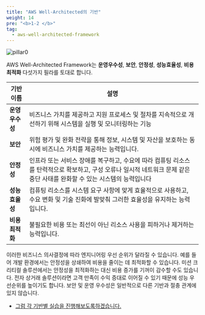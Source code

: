 ```yaml
---
title: "AWS Well-Architected의 기반"
weight: 14
pre: "<b>1-2 </b>"
tag:
  - aws-well-architected-framework
---
```


 ![pillar0](/images/war/pillar_five_pic.png)


AWS Well-Architected Framework는 **운영우수성**, **보안**, **안정성**, **성능효율성**, **비용최적화** 다섯가지 필라를 토대로 합니다. 


|기반이름|설명|
|---|---|
| **운영우수성** | 비즈니스 가치를 제공하고 지원 프로세스 및 절차를 지속적으로 개선하기 위해 시스템을 실행 및 모니터링하는 기능|
| **보안** |위험 평가 및 완화 전략을 통해 정보, 시스템 및 자산을 보호하는 동시에 비즈니스 가치를 제공하는 능력입니다. |
| **안정성** | 인프라 또는 서비스 장애를 복구하고, 수요에 따라 컴퓨팅 리소스를 탄력적으로 확보하고, 구성 오류나 일시적 네트워크 문제 같은 중단 사태를 완화할 수 있는 시스템의 능력입니다 |
| **성능효율성** |컴퓨팅 리소스를 시스템 요구 사항에 맞게 효율적으로 사용하고, 수요 변화 및 기술 진화에 발맞춰 그러한 효율성을 유지하는 능력입니다.|
| **비용최적화** |불필요한 비용 또는 최선이 아닌 리소스 사용을 피하거나 제거하는 능력입니다. |


이러한 비즈니스 의사결정에 따라 엔지니어링 우선 순위가 달라질 수 있습니다. 예를 들어 개발 환경에서는 안정성을 상쇄하여 비용을 줄이는 데 최적화할 수 있습니다. 미션 크리티컬 솔루션에서는 안정성을 최적화하는 대신 비용 증가를 기꺼이 감수할 수도 있습니다. 전자 상거래 솔루션이라면 고객 만족이 수익 증대로 이어질 수 있기 때문에 성능 우선순위를 높이기도 합니다. 보안 및 운영 우수성은 일반적으로 다른 기반과 절충 관계에 있지 않습니다.



- [ 그럼 각 기반별 실습을 진행해보도록하겠습니다. ](/ko/introduction/unittest)




